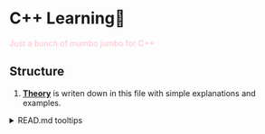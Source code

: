 # C++ Learning🩷

<span style="color:pink">Just a bunch of mumbo jumbo for C++</span>

## Structure

1. [**Theory**](./Theory.cpp) is writen down in this file with simple explanations and examples.

<details>
  <summary>READ.md tooltips</summary>
  
  - `#L42` appended at the end of address for line jump
  - `![Alt text]` or `![Logo]` for images
  - `<pre></pre>` for multiline code
    
</details>
